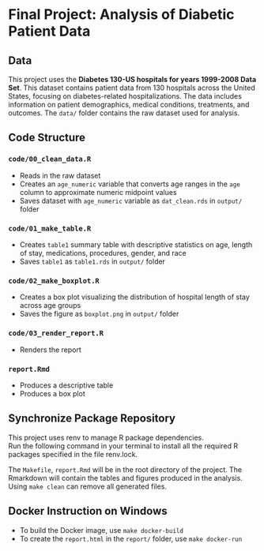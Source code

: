 # Final Project: Analysis of Diabetic Patient Data

## Data

This project uses the **Diabetes 130-US hospitals for years 1999-2008 Data Set**. This dataset contains patient data from 130 hospitals across the United States, focusing on diabetes-related hospitalizations. The data includes information on patient demographics, medical conditions, treatments, and outcomes. The `data/` folder contains the raw dataset used for analysis.

## Code Structure

### `code/00_clean_data.R`

-   Reads in the raw dataset
-   Creates an `age_numeric` variable that converts age ranges in the `age` column to approximate numeric midpoint values
-   Saves dataset with `age_numeric` variable as `dat_clean.rds` in `output/` folder

### `code/01_make_table.R`

-   Creates `table1` summary table with descriptive statistics on age, length of stay, medications, procedures, gender, and race
-   Saves `table1` as `table1.rds` in `output/` folder

### `code/02_make_boxplot.R`

-   Creates a box plot visualizing the distribution of hospital length of stay across age groups
-   Saves the figure as `boxplot.png` in `output/` folder

### `code/03_render_report.R`

-   Renders the report

### `report.Rmd`

-   Produces a descriptive table
-   Produces a box plot

## Synchronize Package Repository

This project uses renv to manage R package dependencies.  
Run the following command in your terminal to install all the required R packages specified in the file renv.lock.

The `Makefile`, `report.Rmd` will be in the root directory of the project. The Rmarkdown will contain the tables and figures produced in the analysis. Using `make clean` can remove all generated files.

## Docker Instruction on Windows

- To build the Docker image, use `make docker-build`
- To create the `report.html` in the `report/` folder, use `make docker-run`
